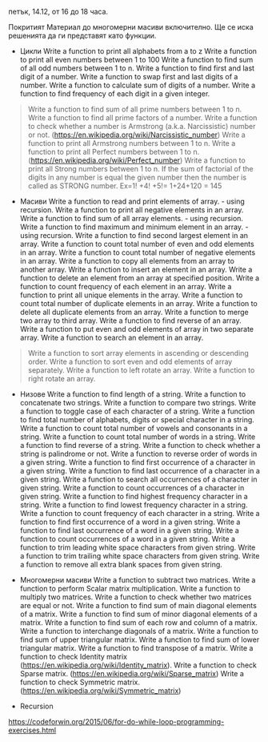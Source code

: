 петък, 14.12, от 16 до 18 часа.

Покритият Материал до многомерни масиви включително. Ще се иска решенията да ги представят като функции.

  - Цикли
Write a function to print all alphabets from a to z
Write a function to print all even numbers between 1 to 100
Write a function to find sum of all odd numbers between 1 to n.
Write a function to find first and last digit of a number.
Write a function to swap first and last digits of a number.
Write a function to calculate sum of digits of a number.
Write a function to find frequency of each digit in a given integer.
> Write a function to find sum of all prime numbers between 1 to n.
Write a function to find all prime factors of a number.
Write a function to check whether a number is Armstrong (a.k.a. Narcissistic) number or not. (https://en.wikipedia.org/wiki/Narcissistic_number)
Write a function to print all Armstrong numbers between 1 to n.
Write a function to print all Perfect numbers between 1 to n. (https://en.wikipedia.org/wiki/Perfect_number)
Write a function to print all Strong numbers between 1 to n.
  If the sum of factorial of the digits in any number is equal the given number then the number is called as STRONG number.
  Ex=1! +4! +5!= 1+24+120 = 145

  - Масиви
Write a function to read and print elements of array. - using recursion.
Write a function to print all negative elements in an array.
Write a function to find sum of all array elements. - using recursion.
Write a function to find maximum and minimum element in an array. - using recursion.
Write a function to find second largest element in an array.
Write a function to count total number of even and odd elements in an array.
Write a function to count total number of negative elements in an array.
Write a function to copy all elements from an array to another array.
Write a function to insert an element in an array.
Write a function to delete an element from an array at specified position.
Write a function to count frequency of each element in an array.
Write a function to print all unique elements in the array.
Write a function to count total number of duplicate elements in an array.
Write a function to delete all duplicate elements from an array.
Write a function to merge two array to third array.
Write a function to find reverse of an array.
Write a function to put even and odd elements of array in two separate array.
Write a function to search an element in an array.
> Write a function to sort array elements in ascending or descending order.
> Write a function to sort even and odd elements of array separately.
Write a function to left rotate an array.
Write a function to right rotate an array.

  - Низове
Write a function to find length of a string.
Write a function to concatenate two strings.
Write a function to compare two strings.
Write a function to toggle case of each character of a string.
Write a function to find total number of alphabets, digits or special character in a string.
Write a function to count total number of vowels and consonants in a string.
Write a function to count total number of words in a string.
Write a function to find reverse of a string.
Write a function to check whether a string is palindrome or not.
Write a function to reverse order of words in a given string.
Write a function to find first occurrence of a character in a given string.
Write a function to find last occurrence of a character in a given string.
Write a function to search all occurrences of a character in given string.
Write a function to count occurrences of a character in given string.
Write a function to find highest frequency character in a string.
Write a function to find lowest frequency character in a string.
Write a function to count frequency of each character in a string.
Write a function to find first occurrence of a word in a given string.
Write a function to find last occurrence of a word in a given string.
Write a function to count occurrences of a word in a given string.
Write a function to trim leading white space characters from given string.
Write a function to trim trailing white space characters from given string.
Write a function to remove all extra blank spaces from given string.


  - Многомерни масиви
Write a function to subtract two matrices.
Write a function to perform Scalar matrix multiplication.
Write a function to multiply two matrices.
Write a function to check whether two matrices are equal or not.
Write a function to find sum of main diagonal elements of a matrix.
Write a function to find sum of minor diagonal elements of a matrix.
Write a function to find sum of each row and column of a matrix.
Write a function to interchange diagonals of a matrix.
Write a function to find sum of upper triangular matrix.
Write a function to find sum of lower triangular matrix.
Write a function to find transpose of a matrix.
Write a function to check Identity matrix (https://en.wikipedia.org/wiki/Identity_matrix).
Write a function to check Sparse matrix. (https://en.wikipedia.org/wiki/Sparse_matrix)
Write a function to check Symmetric matrix. (https://en.wikipedia.org/wiki/Symmetric_matrix)


 - Recursion

https://codeforwin.org/2015/06/for-do-while-loop-programming-exercises.html


